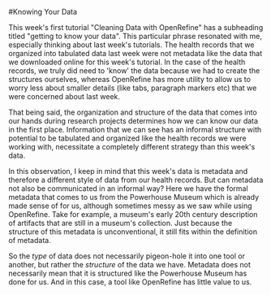 #Knowing Your Data

This week's first tutorial "Cleaning Data with OpenRefine" has a subheading titled "getting to know your data". This particular phrase resonated with me, especially thinking about last week's tutorials. The health records that we organized into tabulated data last week were not metadata like the data that we downloaded online for this week's tutorial. In the case of the health records, we truly did need to 'know' the data because we had to create the structures ourselves, whereas OpenRefine has more utility to allow us to worry less about smaller details (like tabs, paragraph markers etc) that we were concerned about last week.

That being said, the organization and structure of the data that comes into our hands during research projects determines how we can know our data in the first place. Information that we can see has an informal structure with potential to be tabulated and organized like the health records we were working with, necessitate a completely different strategy than this week's data. 

In this observation, I keep in mind that this week's data is metadata and therefore a different style of data from our health records. But can metadata not also be communicated in an informal way? Here we have the formal metadata that comes to us from the Powerhouse Museum which is already made sense of for us, although sometimes messy as we saw while using OpenRefine. Take for example, a museum's early 20th century description of artifacts that are still in a museum's collection. Just because the structure of this metadata is unconventional, it still fits within the definition of metadata. 

So the *type* of data does not necessarily pigeon-hole it into one tool or another, but rather the *structure* of the data we have. Metadata does not necessarily mean that it is structured like the Powerhouse Museum has done for us. And in this case, a tool like OpenRefine has little value to us.